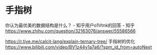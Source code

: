 # 手指树


你认为最优美的数据结构是什么？ - 知乎用户o1Vtnk的回答 - 知乎
https://www.zhihu.com/question/32163076/answer/55586566








https://r.tiye.me/calcit-lang/explain-ternary-tree/
手指树的优化 https://www.bilibili.com/video/BV1z44y1a7a6/?spm_id_from=autoNext











